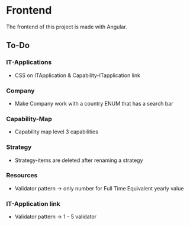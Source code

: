 
# Frontend
The frontend of this project is made with Angular. 

## To-Do

### IT-Applications
* CSS on ITApplication & Capability-ITapplication link

### Company 
* Make Company work with a country ENUM that has a search bar

### Capability-Map
* Capability map level 3 capabilities

### Strategy
* Strategy-items are deleted after renaming a strategy

### Resources
* Validator pattern -> only number for Full Time Equivalent yearly value

### IT-Application link
* Validator pattern -> 1 - 5 validator